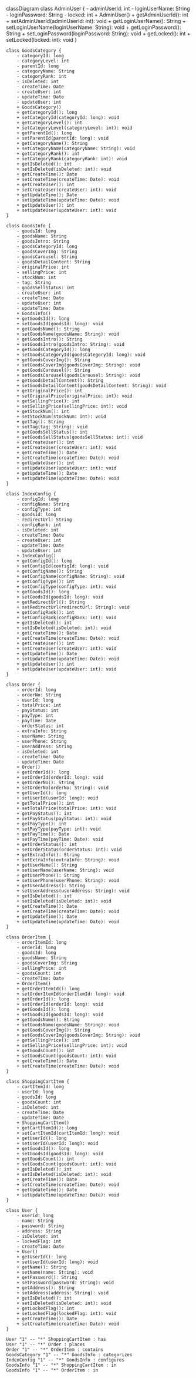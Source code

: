 classDiagram
    class AdminUser {
        - adminUserId: int
        - loginUserName: String
        - loginPassword: String
        - locked: int
        + AdminUser()
        + getAdminUserId(): int
        + setAdminUserId(adminUserId: int): void
        + getLoginUserName(): String
        + setLoginUserName(loginUserName: String): void
        + getLoginPassword(): String
        + setLoginPassword(loginPassword: String): void
        + getLocked(): int
        + setLocked(locked: int): void
    }

    class GoodsCategory {
        - categoryId: long
        - categoryLevel: int
        - parentId: long
        - categoryName: String
        - categoryRank: int
        - isDeleted: int
        - createTime: Date
        - createUser: int
        - updateTime: Date
        - updateUser: int
        + GoodsCategory()
        + getCategoryId(): long
        + setCategoryId(categoryId: long): void
        + getCategoryLevel(): int
        + setCategoryLevel(categoryLevel: int): void
        + getParentId(): long
        + setParentId(parentId: long): void
        + getCategoryName(): String
        + setCategoryName(categoryName: String): void
        + getCategoryRank(): int
        + setCategoryRank(categoryRank: int): void
        + getIsDeleted(): int
        + setIsDeleted(isDeleted: int): void
        + getCreateTime(): Date
        + setCreateTime(createTime: Date): void
        + getCreateUser(): int
        + setCreateUser(createUser: int): void
        + getUpdateTime(): Date
        + setUpdateTime(updateTime: Date): void
        + getUpdateUser(): int
        + setUpdateUser(updateUser: int): void
    }

    class GoodsInfo {
        - goodsId: long
        - goodsName: String
        - goodsIntro: String
        - goodsCategoryId: long
        - goodsCoverImg: String
        - goodsCarousel: String
        - goodsDetailContent: String
        - originalPrice: int
        - sellingPrice: int
        - stockNum: int
        - tag: String
        - goodsSellStatus: int
        - createUser: int
        - createTime: Date
        - updateUser: int
        - updateTime: Date
        + GoodsInfo()
        + getGoodsId(): long
        + setGoodsId(goodsId: long): void
        + getGoodsName(): String
        + setGoodsName(goodsName: String): void
        + getGoodsIntro(): String
        + setGoodsIntro(goodsIntro: String): void
        + getGoodsCategoryId(): long
        + setGoodsCategoryId(goodsCategoryId: long): void
        + getGoodsCoverImg(): String
        + setGoodsCoverImg(goodsCoverImg: String): void
        + getGoodsCarousel(): String
        + setGoodsCarousel(goodsCarousel: String): void
        + getGoodsDetailContent(): String
        + setGoodsDetailContent(goodsDetailContent: String): void
        + getOriginalPrice(): int
        + setOriginalPrice(originalPrice: int): void
        + getSellingPrice(): int
        + setSellingPrice(sellingPrice: int): void
        + getStockNum(): int
        + setStockNum(stockNum: int): void
        + getTag(): String
        + setTag(tag: String): void
        + getGoodsSellStatus(): int
        + setGoodsSellStatus(goodsSellStatus: int): void
        + getCreateUser(): int
        + setCreateUser(createUser: int): void
        + getCreateTime(): Date
        + setCreateTime(createTime: Date): void
        + getUpdateUser(): int
        + setUpdateUser(updateUser: int): void
        + getUpdateTime(): Date
        + setUpdateTime(updateTime: Date): void
    }

    class IndexConfig {
        - configId: long
        - configName: String
        - configType: int
        - goodsId: long
        - redirectUrl: String
        - configRank: int
        - isDeleted: int
        - createTime: Date
        - createUser: int
        - updateTime: Date
        - updateUser: int
        + IndexConfig()
        + getConfigId(): long
        + setConfigId(configId: long): void
        + getConfigName(): String
        + setConfigName(configName: String): void
        + getConfigType(): int
        + setConfigType(configType: int): void
        + getGoodsId(): long
        + setGoodsId(goodsId: long): void
        + getRedirectUrl(): String
        + setRedirectUrl(redirectUrl: String): void
        + getConfigRank(): int
        + setConfigRank(configRank: int): void
        + getIsDeleted(): int
        + setIsDeleted(isDeleted: int): void
        + getCreateTime(): Date
        + setCreateTime(createTime: Date): void
        + getCreateUser(): int
        + setCreateUser(createUser: int): void
        + getUpdateTime(): Date
        + setUpdateTime(updateTime: Date): void
        + getUpdateUser(): int
        + setUpdateUser(updateUser: int): void
    }

    class Order {
        - orderId: long
        - orderNo: String
        - userId: long
        - totalPrice: int
        - payStatus: int
        - payType: int
        - payTime: Date
        - orderStatus: int
        - extraInfo: String
        - userName: String
        - userPhone: String
        - userAddress: String
        - isDeleted: int
        - createTime: Date
        - updateTime: Date
        + Order()
        + getOrderId(): long
        + setOrderId(orderId: long): void
        + getOrderNo(): String
        + setOrderNo(orderNo: String): void
        + getUserId(): long
        + setUserId(userId: long): void
        + getTotalPrice(): int
        + setTotalPrice(totalPrice: int): void
        + getPayStatus(): int
        + setPayStatus(payStatus: int): void
        + getPayType(): int
        + setPayType(payType: int): void
        + getPayTime(): Date
        + setPayTime(payTime: Date): void
        + getOrderStatus(): int
        + setOrderStatus(orderStatus: int): void
        + getExtraInfo(): String
        + setExtraInfo(extraInfo: String): void
        + getUserName(): String
        + setUserName(userName: String): void
        + getUserPhone(): String
        + setUserPhone(userPhone: String): void
        + getUserAddress(): String
        + setUserAddress(userAddress: String): void
        + getIsDeleted(): int
        + setIsDeleted(isDeleted: int): void
        + getCreateTime(): Date
        + setCreateTime(createTime: Date): void
        + getUpdateTime(): Date
        + setUpdateTime(updateTime: Date): void
    }

    class OrderItem {
        - orderItemId: long
        - orderId: long
        - goodsId: long
        - goodsName: String
        - goodsCoverImg: String
        - sellingPrice: int
        - goodsCount: int
        - createTime: Date
        + OrderItem()
        + getOrderItemId(): long
        + setOrderItemId(orderItemId: long): void
        + getOrderId(): long
        + setOrderId(orderId: long): void
        + getGoodsId(): long
        + setGoodsId(goodsId: long): void
        + getGoodsName(): String
        + setGoodsName(goodsName: String): void
        + getGoodsCoverImg(): String
        + setGoodsCoverImg(goodsCoverImg: String): void
        + getSellingPrice(): int
        + setSellingPrice(sellingPrice: int): void
        + getGoodsCount(): int
        + setGoodsCount(goodsCount: int): void
        + getCreateTime(): Date
        + setCreateTime(createTime: Date): void
    }

    class ShoppingCartItem {
        - cartItemId: long
        - userId: long
        - goodsId: long
        - goodsCount: int
        - isDeleted: int
        - createTime: Date
        - updateTime: Date
        + ShoppingCartItem()
        + getCartItemId(): long
        + setCartItemId(cartItemId: long): void
        + getUserId(): long
        + setUserId(userId: long): void
        + getGoodsId(): long
        + setGoodsId(goodsId: long): void
        + getGoodsCount(): int
        + setGoodsCount(goodsCount: int): void
        + getIsDeleted(): int
        + setIsDeleted(isDeleted: int): void
        + getCreateTime(): Date
        + setCreateTime(createTime: Date): void
        + getUpdateTime(): Date
        + setUpdateTime(updateTime: Date): void
    }

    class User {
        - userId: long
        - name: String
        - password: String
        - address: String
        - isDeleted: int
        - lockedFlag: int
        - createTime: Date
        + User()
        + getUserId(): long
        + setUserId(userId: long): void
        + getName(): String
        + setName(name: String): void
        + getPassword(): String
        + setPassword(password: String): void
        + getAddress(): String
        + setAddress(address: String): void
        + getIsDeleted(): int
        + setIsDeleted(isDeleted: int): void
        + getLockedFlag(): int
        + setLockedFlag(lockedFlag: int): void
        + getCreateTime(): Date
        + setCreateTime(createTime: Date): void
    }

    User "1" -- "*" ShoppingCartItem : has
    User "1" -- "*" Order : places
    Order "1" -- "*" OrderItem : contains
    GoodsCategory "1" -- "*" GoodsInfo : categorizes
    IndexConfig "1" -- "*" GoodsInfo : configures
    GoodsInfo "1" -- "*" ShoppingCartItem : in
    GoodsInfo "1" -- "*" OrderItem : in
